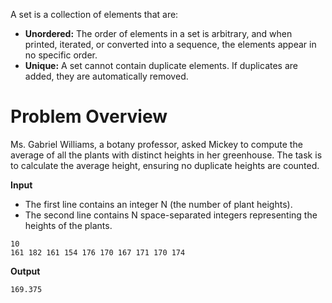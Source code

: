 A set is a collection of elements that are:
* **Unordered:** The order of elements in a set is arbitrary, and when printed, iterated, or converted into a sequence, the elements appear in no specific order.
* **Unique:** A set cannot contain duplicate elements. If duplicates are added, they are automatically removed.

# Problem Overview
Ms. Gabriel Williams, a botany professor, asked Mickey to compute the average of all the plants with distinct heights in her greenhouse.
The task is to calculate the average height, ensuring no duplicate heights are counted.

**Input**
* The first line contains an integer N (the number of plant heights).
* The second line contains N space-separated integers representing the heights of the plants.
```
10
161 182 161 154 176 170 167 171 170 174
```

**Output**
```
169.375
```

